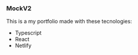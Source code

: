### MockV2 ###

This is a my portfolio made with these tecnologies:

-  Typescript
-  React
-  Netlify

